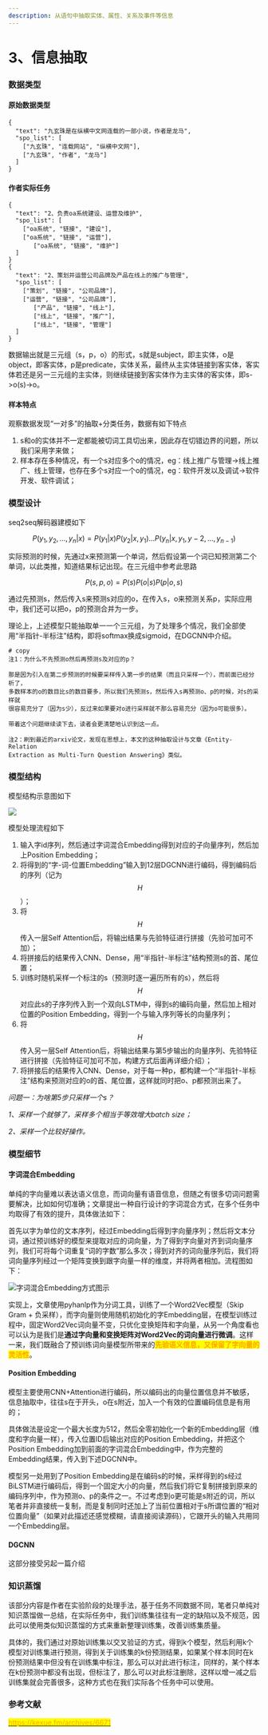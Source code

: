 ```yaml
---
description: 从语句中抽取实体、属性、关系及事件等信息
---
```


# 3、信息抽取

### 数据类型

#### 原始数据类型

```
{
  "text": "九玄珠是在纵横中文网连载的一部小说，作者是龙马",
  "spo_list": [
    ["九玄珠", "连载网站", "纵横中文网"],
    ["九玄珠", "作者", "龙马"]
  ]
}
```

#### 作者实际任务

```
{
  "text": "2、负责oa系统建设、运营及维护",
  "spo_list": [
    ["oa系统", "链接", "建设"],
    ["oa系统", "链接", "运营"],
       ["oa系统", "链接", "维护"]
  ]
}
{
  "text": "2、策划并运营公司品牌及产品在线上的推广与管理",
  "spo_list": [
    ["策划", "链接", "公司品牌"],
    ["运营", "链接", "公司品牌"],
       ["产品", "链接", "线上"],
       ["线上", "链接", "推广"],
       ["线上", "链接", "管理"]
  ]
}
```

数据输出就是三元组（s，p，o）的形式，s就是subject，即主实体，o是object，即客实体，p是predicate，实体关系，最终从主实体链接到客实体，客实体若还是另一三元组的主实体，则继续链接到客实体作为主实体的客实体，即s->o(s)->o。

#### 样本特点

观察数据发现“一对多”的抽取+分类任务，数据有如下特点

1. s和o的实体并不一定都能被切词工具切出来，因此存在切错边界的问题，所以我们采用字来做；
2. 样本存在多种情况，有一个s对应多个o的情况，eg：线上推广与管理->线上推广、线上管理，也存在多个s对应一个o的情况，eg：软件开发以及调试->软件开发、软件调试；

### 模型设计

seq2seq解码器建模如下

$$
P(y_1,y_2,...,y_n|x)=P(y_1|x)P(y_2|x,y_1)...P(y_n|x,y_1,y-2,...,y_{n-1})
$$

实际预测的时候，先通过x来预测第一个单词，然后假设第一个词已知预测第二个单词，以此类推，知道结果标记出现。在三元组中参考此思路

$$
P(s,p,o)=P(s)P(o|s)P(p|o,s)
$$

通过先预测s，然后传入s来预测s对应的o，在传入s，o来预测关系p，实际应用中，我们还可以把o，p的预测合并为一步。

理论上，上述模型只能抽取单一一个三元组，为了处理多个情况，我们全部使用“半指针-半标注”结构，即将softmax换成sigmoid，在DGCNN中介绍。

```
# copy
注1：为什么不先预测o然后再预测s及对应的p？

那是因为引入在第二步预测的时候要采样传入第一步的结果（而且只采样一个），而前面已经分析了，
多数样本的o的数目比s的数目要多，所以我们先预测s，然后传入s再预测o、p的时候，对s的采样就
很容易充分了（因为s少），反过来如果要对o进行采样就不那么容易充分（因为o可能很多）。

带着这个问题继续读下去，读者会更清楚地认识到这一点。

注2：刷到最近的arxiv论文，发现在思想上，本文的这种抽取设计与文章《Entity-Relation 
Extraction as Multi-Turn Question Answering》类似。
```

### 模型结构

模型结构示意图如下

![](<../.gitbook/assets/image (19).png>)

模型处理流程如下

1. 输入字id序列，然后通过字词混合Embedding得到对应的子向量序列，然后加上Position Embedding；
2. 将得到的“字-词-位置Embedding”输入到12层DGCNN进行编码，得到编码后的序列（记为$$H$$）；
3. 将$$H$$传入一层Self Attention后，将输出结果与先验特征进行拼接（先验可加可不加）；
4. 将拼接后的结果传入CNN、Dense，用“半指针-半标注”结构预测s的首、尾位置；
5. 训练时随机采样一个标注的s（预测时逐一遍历所有的s），然后将$$H$$对应此s的子序列传入到一个双向LSTM中，得到s的编码向量，然后加上相对位置的Position Embedding，得到一个与输入序列等长的向量序列；
6. 将$$H$$传入另一层Self Attention后，将输出结果与第5步输出的向量序列、先验特征进行拼接（先验特征可加可不加，构建方式后面再详细介绍）；
7. 将拼接后的结果传入CNN、Dense，对于每一种p，都构建一个“半指针-半标注”结构来预测对应的o的首、尾位置，这样就同时把o、p都预测出来了。

_问题一：为啥第5步只采样一个s？_

_1、采样一个就够了，采样多个相当于等效增大batch size；_

_2、采样一个比较好操作。_

### 模型细节

#### 字词混合Embedding

单纯的字向量难以表达语义信息，而词向量有语音信息，但随之有很多切词问题需要解决，比如如何切准确；文章提出一种自行设计的字词混合方式，在多个任务中均取得了有效的提升，具体做法如下：

首先以字为单位的文本序列，经过Embedding后得到字向量序列；然后将文本分词，通过预训练好的模型来提取对应的词向量，为了得到字向量对齐到词向量序列，我们可将每个词重复“词的字数”那么多次；得到对齐的词向量序列后，我们将词向量序列经过一个矩阵变换到跟字向量一样的维度，并将两者相加。流程图如下：

![字词混合Embedding方式图示](<../.gitbook/assets/image (18).png>)

实现上，文章使用pyhanlp作为分词工具，训练了一个Word2Vec模型（Skip Gram + 负采样），而字向量则使用随机初始化的字Embedding层，在模型训练过程中，固定Word2Vec词向量不变，只优化变换矩阵和字向量，从另一个角度看也可以认为是我们是**通过字向量和变换矩阵对Word2Vec的词向量进行微调**。这样一来，我们既融合了预训练词向量模型所带来的<mark style="color:orange;">**先验语义信息，又保留了字向量的灵活性**</mark>。

#### Position Embedding

模型主要使用CNN+Attention进行编码，所以编码出的向量位置信息并不敏感，信息抽取中，往往s在于开头，o在s附近，加入一个有效的位置编码信息是有用的；

具体做法是设定一个最大长度为512，然后全零初始化一个新的Embedding层（维度和字向量一样），传入位置ID后输出对应的Position Embedding，并把这个Position Embedding加到前面的字词混合Embedding中，作为完整的Embedding结果，传入到下述DGCNN中。

模型另一处用到了Position Embedding是在编码s的时候，采样得到的s经过BiLSTM进行编码后，得到一个固定大小的向量，然后我们将它复制拼接到原来的编码序列中，作为预测o、p的条件之一。不过考虑到o更可能是s附近的词，所以笔者并非直接统一复制，而是复制同时还加上了当前位置相对于s所谓位置的“相对位置向量”（如果对此描述还感觉模糊，请直接阅读源码），它跟开头的输入共用同一个Embedding层。

#### DGCNN

这部分接受另起一篇介绍

### 知识蒸馏

该部分内容是作者在实验阶段的处理手法，基于任务不同数据不同，笔者只单纯对知识蒸馏做一总结，在实际任务中，我们训练集往往有一定的缺陷以及不规范，因此可以使用类似知识蒸馏的方式来重新整理训练集，改善训练集质量。

具体的，我们通过对原始训练集以交叉验证的方式，得到k个模型，然后利用k个模型对训练集进行预测，得到关于训练集的k份预测结果，如果某个样本同时在k份预测结果中但没有在训练集中标注，那么可以对此进行标注，同样的，某个样本在k份预测中都没有出现，但标注了，那么可以对此标注删除，这样以增一减之后训练集就会完善很多，这种方式也在我们实际各个任务中可以使用。



### 参考文献

<mark style="color:orange;"></mark>[<mark style="color:orange;">https://kexue.fm/archives/6671</mark>](https://kexue.fm/archives/6671)<mark style="color:orange;"></mark>
